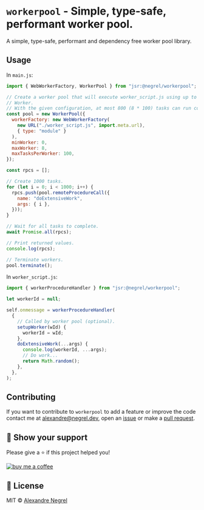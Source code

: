 # `workerpool` - Simple, type-safe, performant worker pool.

A simple, type-safe, performant and dependency free worker pool library.

## Usage

In `main.js`:

```js
import { WebWorkerFactory, WorkerPool } from "jsr:@negrel/workerpool";

// Create a worker pool that will execute worker_script.js using up to 8 Web
// Worker.
// With the given configuration, at most 800 (8 * 100) tasks can run concurrently.
const pool = new WorkerPool({
  workerFactory: new WebWorkerFactory(
    new URL("./worker_script.js", import.meta.url),
    { type: "module" }
  ),
  minWorker: 0,
  maxWorker: 8,
  maxTasksPerWorker: 100,
});

const rpcs = [];

// Create 1000 tasks.
for (let i = 0; i < 1000; i++) {
  rpcs.push(pool.remoteProcedureCall({
    name: "doExtensiveWork",
    args: { i },
  }));
}

// Wait for all tasks to complete.
await Promise.all(rpcs);

// Print returned values.
console.log(rpcs);

// Terminate workers.
pool.terminate();
```

In `worker_script.js`:

```js
import { workerProcedureHandler } from "jsr:@negrel/workerpool";

let workerId = null;

self.onmessage = workerProcedureHandler(
  {
    // Called by worker pool (optional).
    setupWorker(wId) {
      workerId = wId;
    },
    doExtensiveWork(...args) {
      console.log(workerId, ...args);
      // Do work...
      return Math.random();
    },
  },
);
```

## Contributing

If you want to contribute to `workerpool` to add a feature or improve the code
contact me at [alexandre@negrel.dev](mailto:alexandre@negrel.dev), open an
[issue](https://github.com/negrel/workerpool/issues) or make a
[pull request](https://github.com/negrel/workerpool/pulls).

## :stars: Show your support

Please give a :star: if this project helped you!

[![buy me a coffee](.github/images/bmc-button.png)](https://www.buymeacoffee.com/negrel)

## :scroll: License

MIT © [Alexandre Negrel](https://www.negrel.dev/)
